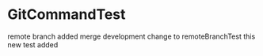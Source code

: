 # GitCommandTest

remote branch added
merge development change to remoteBranchTest 
this new test added 